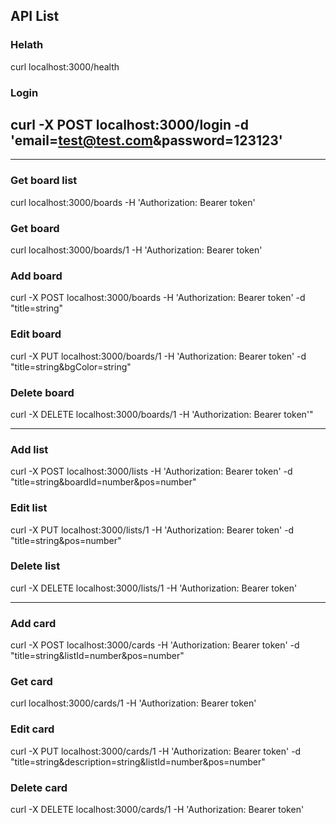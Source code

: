 ## API List

### Helath

curl localhost:3000/health

### Login

## curl -X POST localhost:3000/login -d 'email=test@test.com&password=123123'

---

### Get board list

curl localhost:3000/boards -H 'Authorization: Bearer token'

### Get board

curl localhost:3000/boards/1 -H 'Authorization: Bearer token'

### Add board

curl -X POST localhost:3000/boards -H 'Authorization: Bearer token' -d "title=string"

### Edit board

curl -X PUT localhost:3000/boards/1 -H 'Authorization: Bearer token' -d "title=string&bgColor=string"

### Delete board

curl -X DELETE localhost:3000/boards/1 -H 'Authorization: Bearer token'"

---

### Add list

curl -X POST localhost:3000/lists -H 'Authorization: Bearer token' -d "title=string&boardId=number&pos=number"

### Edit list

curl -X PUT localhost:3000/lists/1 -H 'Authorization: Bearer token' -d "title=string&pos=number"

### Delete list

curl -X DELETE localhost:3000/lists/1 -H 'Authorization: Bearer token'

---

### Add card

curl -X POST localhost:3000/cards -H 'Authorization: Bearer token' -d "title=string&listId=number&pos=number"

### Get card

curl localhost:3000/cards/1 -H 'Authorization: Bearer token'

### Edit card

curl -X PUT localhost:3000/cards/1 -H 'Authorization: Bearer token' -d "title=string&description=string&listId=number&pos=number"

### Delete card

curl -X DELETE localhost:3000/cards/1 -H 'Authorization: Bearer token'
